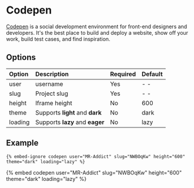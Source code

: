 # Codepen

[Codepen](https://codepen.io) is a social development environment for front-end designers and developers. It's the best place to build and deploy a website, show off your work, build test cases, and find inspiration.

## Options

| Option  | Description                     | Required | Default |
| :------ | :------------------------------ | :------- | :------ |
| user    | username                        | Yes      | - -     |
| slug    | Project slug                    | Yes      | - -     |
| height  | Iframe height                   | No       | 600     |
| theme   | Supports **light** and **dark** | No       | dark    |
| loading | Supports **lazy** and **eager** | No       | lazy    |

## Example

```text
{% embed-ignore codepen user="MR-Addict" slug="NWBOqKw" height="600" theme="dark" loading="lazy" %}
```

{% embed codepen user="MR-Addict" slug="NWBOqKw" height="600" theme="dark" loading="lazy" %}

